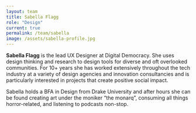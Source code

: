 ```yaml
---
layout: team
title: Sabella Flagg
role: "Design"
current: true
permalink: /team/sabella
image: /assets/sabella-profile.jpg
---
```


**Sabella Flagg** is the lead UX Designer at Digital Democracy. She uses design thinking and research to design tools for diverse and oft overlooked communities. For 10+ years she has worked extensively throughout the tech industry at a variety of design agencies and innovation consultancies and is particularly interested in projects that create positive social impact.

Sabella holds a BFA in Design from Drake University and after hours she can be found creating art under the moniker “the monarq”, consuming all things horror-related, and listening to podcasts non-stop.
